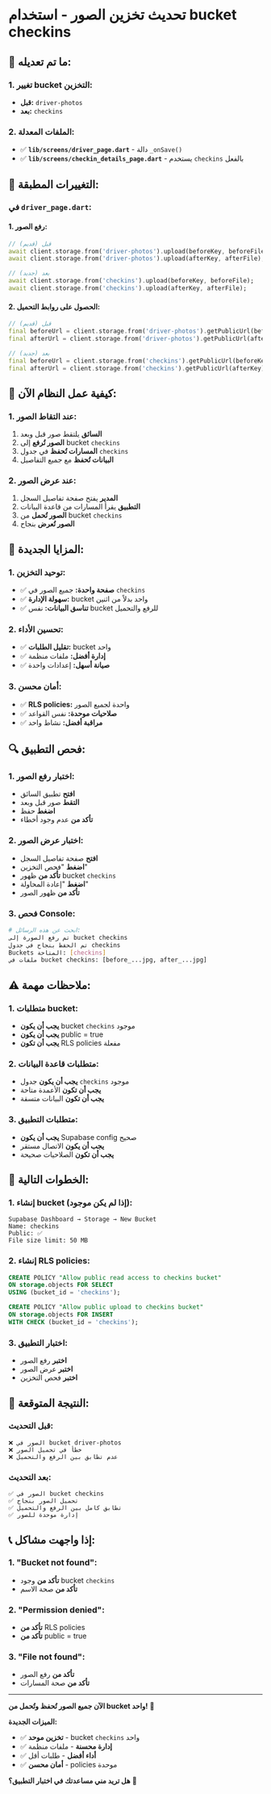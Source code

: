 # تحديث تخزين الصور - استخدام bucket checkins

## 🎯 **ما تم تعديله:**

### **1. تغيير bucket التخزين:**
- **قبل:** `driver-photos` 
- **بعد:** `checkins`

### **2. الملفات المعدلة:**
- ✅ **`lib/screens/driver_page.dart`** - دالة `_onSave()`
- ✅ **`lib/screens/checkin_details_page.dart`** - يستخدم `checkins` بالفعل

## 🔧 **التغييرات المطبقة:**

### **في `driver_page.dart`:**

#### **1. رفع الصور:**
```dart
// قبل (قديم)
await client.storage.from('driver-photos').upload(beforeKey, beforeFile);
await client.storage.from('driver-photos').upload(afterKey, afterFile);

// بعد (جديد)
await client.storage.from('checkins').upload(beforeKey, beforeFile);
await client.storage.from('checkins').upload(afterKey, afterFile);
```

#### **2. الحصول على روابط التحميل:**
```dart
// قبل (قديم)
final beforeUrl = client.storage.from('driver-photos').getPublicUrl(beforeKey);
final afterUrl = client.storage.from('driver-photos').getPublicUrl(afterKey);

// بعد (جديد)
final beforeUrl = client.storage.from('checkins').getPublicUrl(beforeKey);
final afterUrl = client.storage.from('checkins').getPublicUrl(afterKey);
```

## 📱 **كيفية عمل النظام الآن:**

### **1. عند التقاط الصور:**
1. **السائق** يلتقط صور قبل وبعد
2. **الصور تُرفع** إلى bucket `checkins`
3. **المسارات تُحفظ** في جدول `checkins`
4. **البيانات تُحفظ** مع جميع التفاصيل

### **2. عند عرض الصور:**
1. **المدير** يفتح صفحة تفاصيل السجل
2. **التطبيق** يقرأ المسارات من قاعدة البيانات
3. **الصور تُحمل** من bucket `checkins`
4. **الصور تُعرض** بنجاح

## 🎯 **المزايا الجديدة:**

### **1. توحيد التخزين:**
- ✅ **صفحة واحدة:** جميع الصور في `checkins`
- ✅ **سهولة الإدارة:** bucket واحد بدلاً من اثنين
- ✅ **تناسق البيانات:** نفس bucket للرفع والتحميل

### **2. تحسين الأداء:**
- ✅ **تقليل الطلبات:** bucket واحد
- ✅ **إدارة أفضل:** ملفات منظمة
- ✅ **صيانة أسهل:** إعدادات واحدة

### **3. أمان محسن:**
- ✅ **RLS policies:** واحدة لجميع الصور
- ✅ **صلاحيات موحدة:** نفس القواعد
- ✅ **مراقبة أفضل:** نشاط واحد

## 🔍 **فحص التطبيق:**

### **1. اختبار رفع الصور:**
- **افتح** تطبيق السائق
- **التقط** صور قبل وبعد
- **اضغط** حفظ
- **تأكد من** عدم وجود أخطاء

### **2. اختبار عرض الصور:**
- **افتح** صفحة تفاصيل السجل
- **اضغط** "فحص التخزين"
- **تأكد من** ظهور bucket `checkins`
- **اضغط** "إعادة المحاولة"
- **تأكد من** ظهور الصور

### **3. فحص Console:**
```bash
# ابحث عن هذه الرسائل:
تم رفع الصورة إلى bucket checkins
تم الحفظ بنجاح في جدول checkins
Buckets المتاحة: [checkins]
ملفات في bucket checkins: [before_...jpg, after_...jpg]
```

## ⚠️ **ملاحظات مهمة:**

### **1. متطلبات bucket:**
- **يجب أن يكون** bucket `checkins` موجود
- **يجب أن يكون** public = true
- **يجب أن تكون** RLS policies مفعلة

### **2. متطلبات قاعدة البيانات:**
- **يجب أن يكون** جدول `checkins` موجود
- **يجب أن تكون** الأعمدة متاحة
- **يجب أن تكون** البيانات متسقة

### **3. متطلبات التطبيق:**
- **يجب أن يكون** Supabase config صحيح
- **يجب أن يكون** الاتصال مستقر
- **يجب أن تكون** الصلاحيات صحيحة

## 🚀 **الخطوات التالية:**

### **1. إنشاء bucket (إذا لم يكن موجود):**
```
Supabase Dashboard → Storage → New Bucket
Name: checkins
Public: ✅
File size limit: 50 MB
```

### **2. إنشاء RLS policies:**
```sql
CREATE POLICY "Allow public read access to checkins bucket" 
ON storage.objects FOR SELECT 
USING (bucket_id = 'checkins');

CREATE POLICY "Allow public upload to checkins bucket" 
ON storage.objects FOR INSERT 
WITH CHECK (bucket_id = 'checkins');
```

### **3. اختبار التطبيق:**
- **اختبر** رفع الصور
- **اختبر** عرض الصور
- **اختبر** فحص التخزين

## 🎉 **النتيجة المتوقعة:**

### **قبل التحديث:**
```
❌ الصور في bucket driver-photos
❌ خطأ في تحميل الصور
❌ عدم تطابق بين الرفع والتحميل
```

### **بعد التحديث:**
```
✅ الصور في bucket checkins
✅ تحميل الصور بنجاح
✅ تطابق كامل بين الرفع والتحميل
✅ إدارة موحدة للصور
```

## 📞 **إذا واجهت مشاكل:**

### **1. "Bucket not found":**
- **تأكد من** وجود bucket `checkins`
- **تأكد من** صحة الاسم

### **2. "Permission denied":**
- **تأكد من** RLS policies
- **تأكد من** public = true

### **3. "File not found":**
- **تأكد من** رفع الصور
- **تأكد من** صحة المسارات

---

**الآن جميع الصور تُحفظ وتُحمل من bucket واحد!** 🎯

**الميزات الجديدة:**
- ✅ **تخزين موحد** - bucket `checkins` واحد
- ✅ **إدارة محسنة** - ملفات منظمة
- ✅ **أداء أفضل** - طلبات أقل
- ✅ **أمان محسن** - policies موحدة

**هل تريد مني مساعدتك في اختبار التطبيق؟** 🤔
